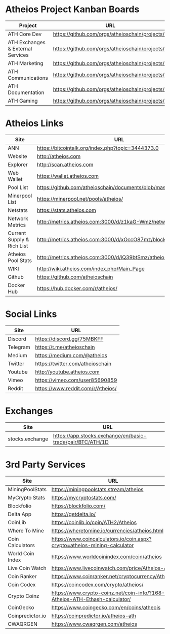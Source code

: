 # Atheios Project Kanban Boards
| Project | URL |
|---------|-----|
| ATH Core Dev | https://github.com/orgs/atheioschain/projects/5 |
| ATH Exchanges & External Services | https://github.com/orgs/atheioschain/projects/2 |
| ATH Marketing | https://github.com/orgs/atheioschain/projects/1 |
| ATH Communications | https://github.com/orgs/atheioschain/projects/3 |
| ATH Documentation | https://github.com/orgs/atheioschain/projects/4 |
| ATH Gaming | https://github.com/orgs/atheioschain/projects/6 |


# Atheios Links

| Site | URL |
|------|-----|
| ANN | https://bitcointalk.org/index.php?topic=3444373.0 |
| Website | http://atheios.com |
| Explorer | http://scan.atheios.com |
| Web Wallet | https://wallet.atheios.com |
| Pool List | https://github.com/atheioschain/documents/blob/master/PoolList.md |
| Minerpool List | https://minerpool.net/pools/atheios/ |
| Netstats | https://stats.atheios.com |
| Network Metrics | http://metrics.atheios.com:3000/d/z1kaG-Wmz/network |
| Current Supply & Rich List | http://metrics.atheios.com:3000/d/xOccO87mz/blockwatch |
| Atheios Pool Stats | http://metrics.atheios.com:3000/d/iQ39btSmz/atheios-pools |
| WIKI | http://wiki.atheios.com/index.php/Main_Page |
| Github | https://github.com/atheioschain |
| Docker Hub | https://hub.docker.com/r/atheios/ |

# Social Links

| Site | URL |
|------|-----|
| Discord | https://discord.gg/75MBKFF |
| Telegram | https://t.me/atheioschain |
| Medium | https://medium.com/@atheios |
| Twitter | https://twitter.com/atheioschain |
| Youtube | http://youtube.atheios.com |
| Vimeo | https://vimeo.com/user85690859 |
| Reddit | https://www.reddit.com/r/Atheios/ |

# Exchanges

| Site | URL |
|------|-----|
| stocks.exchange | https://app.stocks.exchange/en/basic-trade/pair/BTC/ATH/1D |

# 3rd Party Services
| Site | URL |
|------|-----|
| MiningPoolStats | https://miningpoolstats.stream/atheios |
| MyCrypto Stats | https://mycryptostats.com/ |
| Blockfolio | https://blockfolio.com/ |
| Delta App | https://getdelta.io/ |
| CoinLib | https://coinlib.io/coin/ATH2/Atheios |
| Where To Mine | https://wheretomine.io/currencies/atheios.html |
| Coin Calculators | https://www.coincalculators.io/coin.aspx?crypto=atheios-mining-calculator |
| World Coin Index | https://www.worldcoinindex.com/coin/atheios |
| Live Coin Watch | https://www.livecoinwatch.com/price/Atheios-ATH |
| Coin Ranker | https://www.coinranker.net/cryptocurrency/Atheios |
| Coin Codex | https://coincodex.com/crypto/atheios/ |
| Crypto Coinz | https://www.crypto-coinz.net/coin-info/?168-Atheios-ATH-Ethash-calculator/ |
| CoinGecko | https://www.coingecko.com/en/coins/atheois  |
| Coinpredictor.io | https://coinpredictor.io/atheios-ath  |
| CWAQRGEN | https://www.cwaqrgen.com/atheios |

